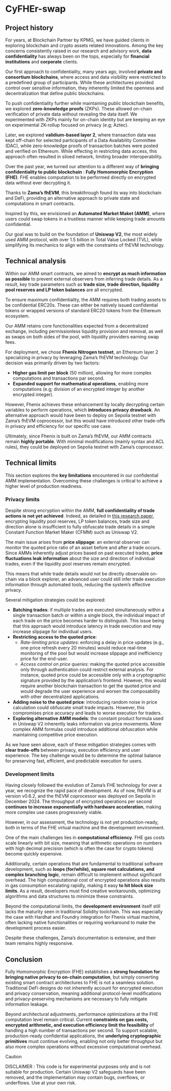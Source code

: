 # CyFHEr-swap

## Project history

For years, at Blockchain Partner by KPMG, we have guided clients in exploring blockchain and crypto assets related innovations. Among the key concerns consistently raised in our research and advisory work, **data confidentiality** has always been on the tops, especially for **financial institutions** and **corporate** clients.

Our first approach to confidentiality, many years ago, involved **private and consortium blockchains**, where access and data visibility were restricted to a predefined group of participants. While these architectures provided control over sensitive information, they inherently limited the openness and decentralization that define public blockchains.

To push confidentiality further while maintaining public blockchain benefits, we explored **zero-knowledge proofs** (ZKPs). These allowed on-chain verification of private data without revealing the data itself. We experimented with ZKPs mainly for on-chain identity but are keeping an eye on experimental ZK-rollup focused on privacy (e.g; Aztec).

Later, we explored **validium-based layer 2**, where transaction data was kept off-chain for selected participants of a Data Availability Committee (DAC), while zero-knowledge proofs of transaction batches were posted and verified on Ethereum. While effecting in restricting data access, this approach often resulted in siloed network, limiting broader interoperability.

Over the past year, we turned our attention to a different way of **bringing confidentiality to public blockchain** : **Fully Homomorphic Encryption (FHE)**. FHE enables computation to be performed directly on encrypted data without ever decrypting it.

Thanks to **Zama’s fhEVM**, this breakthrough found its way into blockchain and DeFi, providing an alternative approach to private state and computations in smart contracts.

Inspired by this, we envisioned an **Automated Market Maket (AMM)**, where users could swap tokens in a trustless manner while keeping trade amounts confidential.

Our goal was to build on the foundation of **Uniswap V2**, the most widely used AMM protocol, with over 1.5 billion in Total Value Locked (TVL), while simplifying its mechanics to align with the constraints of fhEVM technology.

## Technical analysis

Within our AMM smart contracts, we aimed to **encrypt as much information as possible** to prevent external observers from inferring trade details. As a result, key trade parameters such as **trade size, trade direction, liquidity pool reserves and LP token balances** are all encrypted.

To ensure maximum confidentiality, the AMM requires both trading assets to be confidential ERC20s. These can either be natively issued confidential tokens or wrapped versions of standard ERC20 tokens from the Ethereum ecosystem.

Our AMM retains core functionalities expected from a decentralized exchange, including permissionless liquidity provision and removal, as well as swaps on both sides of the pool, with liquidity providers earning swap fees.

For deployment, we chose **Fhenix Nitrogen testnet**, an Ethereum layer 2 specializing in privacy by leveraging Zama’s fhEVM technology. Our decision was primarily driven by two factors:

-   **Higher gas limit per block** (50 million), allowing for more complex computations and transactions par second.
-   **Expanded support for mathematical operations**, enabling more computations (e.g; division of an encrypted integer by another encrypted integer).

However, Fhenix achieves these enhancement by locally decrypting certain variables to perform operations, which **introduces privacy drawback**. An alternative approach would have been to deploy on Sepolia testnet with Zama’s fhEVM coprocessor, but this would have introduced other trade-offs in privacy and efficiency for our specific use case.

Ultimately, since Fhenix is built on Zama’s fhEVM, our AMM contracts remain **highly portable**. With minimal modifications (mainly syntax and ACL rules), they could be deployed on Sepolia testnet with Zama’s coprocessor.

## Technical limits

This section explores the **key limitations** encountered in our confidential AMM implementation. Overcoming these challenges is critical to achieve a higher level of production readiness.

### Privacy limits

Despite strong encryption within the AMM, **full confidentiality of trade actions is not yet achieved**. Indeed, as detailed in [this research paper](https://arxiv.org/pdf/2103.01193), encrypting liquidity pool reserves, LP token balances, trade size and direction alone is insufficient to fully obfuscate trade details in a simple Constant Function Market Maker (CFMM) such as Uniswap V2.

The main issue arises from **price slippage**: an external observer can monitor the quoted price ratio of an asset before and after a trade occurs. Since AMMs inherently adjust prices based on past executed trades, **price fluctuations leak information** about the size and direction of individual trades, even if the liquidity pool reserves remain encrypted.

This means that while trade details would not be directly observable on-chain via a block explorer, an advanced user could still infer trade execution information through automated tools, reducing the system’s effective privacy.

Several mitigation strategies could be explored:

-   **Batching trades**: if multiple trades are executed simultaneously within a single transaction batch or within a single block, the individual impact of each trade on the price becomes harder to distinguish. This issue being that this approach would introduce latency in trade execution and may increase slippage for individual users.
-   **Restricting access to the quoted price**:
    -   _Rate-limiting price updates_: enforcing a delay in price updates (e.g., one price refresh every 20 minutes) would reduce real-time monitoring of the pool but would increase slippage and inefficiency price for the end-user.
    -   _Access control on price queries_: making the quoted price accessible only through authentication could restrict external analysis. For instance, quoted price could be accessible only with a cryptographic signature provided by the application’s frontend. However, this would require another blockchain transaction to get the quoted price and would degrade the user experience and worsen the composability with other decentralized applications.
-   **Adding noise to the quoted price**: introducing random noise in price calculation could obfuscate small trade impacts. However, this compromises price accuracy and leads to worse execution for traders.
-   **Exploring alternative AMM models**: the constant product formula used in Uniswap V2 inherently leaks information via price movements. More complex AMM formulas could introduce additional obfuscation while maintaining competitive price execution.

As we have seen above, each of these mitigation strategies comes with **clear trade-offs** between privacy, execution efficiency and user experience. The key challenge would be to determine the optimal balance for preserving fast, efficient, and predictable execution for users.

### Development limits

Having closely followed the evolution of Zama’s FHE technology for over a year, we recognize the rapid pace of development. As of now, fhEVM is at version v0.6.2, and the fhEVM coprocessor was deployed on Sepolia in December 2024. The throughput of encrypted operations per second **continues to increase exponentially with hardware acceleration**, making more complex use cases progressively viable.

However, in our assessment, the technology is not yet production-ready, both in terms of the FHE virtual machine and the development environment.

One of the main challenges lies in **computational efficiency**. FHE gas costs scale linearly with bit size, meaning that arithmetic operations on numbers with high decimal precision (which is often the case for crypto tokens) become quickly expensive.

Additionally, certain operations that are fundamental to traditional software development, such as **loops (for/while), square root calculations, and complex branching logic**, remain difficult to implement without significant overhead. The high computational cost of encrypted operations also results in gas consumption escalating rapidly, making it easy **to hit block size limits**. As a result, developers must find creative workarounds, optimizing algorithms and data structures to minimize these constraints.

Beyond the computational limits, the **development environment** itself still lacks the maturity seen in traditional Solidity toolchain. This was especially the case with Hardhat and Foundry integration for Fhenix virtual machine, often lacking native functionalities or requiring workaround to make the development process easier.

Despite these challenges, Zama’s documentation is extensive, and their team remains highly responsive.

## Conclusion

Fully Homomorphic Encryption (FHE) establishes a **strong foundation for bringing native privacy to on-chain computation**, but simply converting existing smart contract architectures to FHE is not a seamless solution. Traditional DeFi designs do not inherently account for encrypted execution and privacy conservation, meaning additional protocol-level modifications and privacy-preserving mechanisms are necessary to fully mitigate information leakage.

Beyond architectural adjustments, performance optimizations at the FHE computation level remain critical. Current **constraints on gas costs, encrypted arithmetic, and execution efficiency limit the feasibility** of handling a high number of transactions per second. To support scalable, production-ready confidential applications, the **underlying cryptographic primitives** must continue evolving, enabling not only better throughput but also more complex operations without excessive computational overhead.

> [!CAUTION]
> DISCLAIMER : This code is for experimental purposes only and is not suitable for production. Certain Uniswap V2 safeguards have been removed, and the implementation may contain bugs, overflows, or underflows. Use at your own risk.
